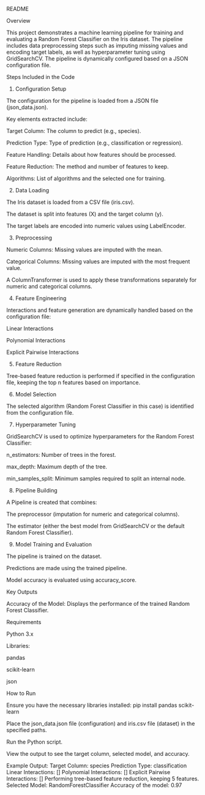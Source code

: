 README

Overview

This project demonstrates a machine learning pipeline for training and evaluating a Random Forest Classifier on the Iris dataset. The pipeline includes data preprocessing steps such as imputing missing values and encoding target labels, as well as hyperparameter tuning using GridSearchCV. The pipeline is dynamically configured based on a JSON configuration file.

Steps Included in the Code

1. Configuration Setup

The configuration for the pipeline is loaded from a JSON file (json_data.json).

Key elements extracted include:

Target Column: The column to predict (e.g., species).

Prediction Type: Type of prediction (e.g., classification or regression).

Feature Handling: Details about how features should be processed.

Feature Reduction: The method and number of features to keep.

Algorithms: List of algorithms and the selected one for training.

2. Data Loading

The Iris dataset is loaded from a CSV file (iris.csv).

The dataset is split into features (X) and the target column (y).

The target labels are encoded into numeric values using LabelEncoder.

3. Preprocessing

Numeric Columns: Missing values are imputed with the mean.

Categorical Columns: Missing values are imputed with the most frequent value.

A ColumnTransformer is used to apply these transformations separately for numeric and categorical columns.

4. Feature Engineering

Interactions and feature generation are dynamically handled based on the configuration file:

Linear Interactions

Polynomial Interactions

Explicit Pairwise Interactions

5. Feature Reduction

Tree-based feature reduction is performed if specified in the configuration file, keeping the top n features based on importance.

6. Model Selection

The selected algorithm (Random Forest Classifier in this case) is identified from the configuration file.

7. Hyperparameter Tuning

GridSearchCV is used to optimize hyperparameters for the Random Forest Classifier:

n_estimators: Number of trees in the forest.

max_depth: Maximum depth of the tree.

min_samples_split: Minimum samples required to split an internal node.

8. Pipeline Building

A Pipeline is created that combines:

The preprocessor (imputation for numeric and categorical columns).

The estimator (either the best model from GridSearchCV or the default Random Forest Classifier).

9. Model Training and Evaluation

The pipeline is trained on the dataset.

Predictions are made using the trained pipeline.

Model accuracy is evaluated using accuracy_score.

Key Outputs

Accuracy of the Model: Displays the performance of the trained Random Forest Classifier.

Requirements

Python 3.x

Libraries:

pandas

scikit-learn

json

How to Run

Ensure you have the necessary libraries installed:
pip install pandas scikit-learn

Place the json_data.json file (configuration) and iris.csv file (dataset) in the specified paths.

Run the Python script.

View the output to see the target column, selected model, and accuracy.

Example Output:
Target Column: species
Prediction Type: classification
Linear Interactions: []
Polynomial Interactions: []
Explicit Pairwise Interactions: []
Performing tree-based feature reduction, keeping 5 features.
Selected Model: RandomForestClassifier
Accuracy of the model: 0.97
